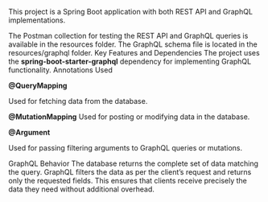 This project is a Spring Boot application with both REST API and GraphQL implementations.

The Postman collection for testing the REST API and GraphQL queries is available in the resources folder.
The GraphQL schema file is located in the resources/graphql folder.
Key Features and Dependencies
The project uses the **spring-boot-starter-graphql** dependency for implementing GraphQL functionality.
Annotations Used

**@QueryMapping**

Used for fetching data from the database.

**@MutationMapping**
Used for posting or modifying data in the database.

**@Argument**

Used for passing filtering arguments to GraphQL queries or mutations.

GraphQL Behavior
The database returns the complete set of data matching the query.
GraphQL filters the data as per the client’s request and returns only the requested fields.
This ensures that clients receive precisely the data they need without additional overhead.
